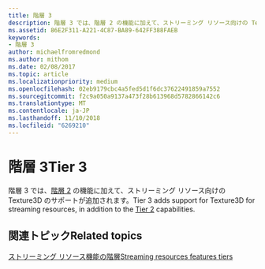```yaml
---
title: 階層 3
description: 階層 3 では、階層 2 の機能に加えて、ストリーミング リソース向けの Texture3D のサポートが追加されます。
ms.assetid: 86E2F311-A221-4C87-BA89-642FF388FAEB
keywords:
- 階層 3
author: michaelfromredmond
ms.author: mithom
ms.date: 02/08/2017
ms.topic: article
ms.localizationpriority: medium
ms.openlocfilehash: 02eb9179cbc4a5fed5d1f6dc37622491859a7552
ms.sourcegitcommit: f2c9a050a9137a473f28b613968d5782866142c6
ms.translationtype: MT
ms.contentlocale: ja-JP
ms.lasthandoff: 11/10/2018
ms.locfileid: "6269210"
---
```

# <a name="tier-3"></a><span data-ttu-id="28ebd-104">階層 3</span><span class="sxs-lookup"><span data-stu-id="28ebd-104">Tier 3</span></span>


<span data-ttu-id="28ebd-105">階層 3 では、[階層 2](tier-2.md) の機能に加えて、ストリーミング リソース向けの Texture3D のサポートが追加されます。</span><span class="sxs-lookup"><span data-stu-id="28ebd-105">Tier 3 adds support for Texture3D for streaming resources, in addition to the [Tier 2](tier-2.md) capabilities.</span></span>

## <a name="span-idrelated-topicsspanrelated-topics"></a><span data-ttu-id="28ebd-106"><span id="related-topics"></span>関連トピック</span><span class="sxs-lookup"><span data-stu-id="28ebd-106"><span id="related-topics"></span>Related topics</span></span>


[<span data-ttu-id="28ebd-107">ストリーミング リソース機能の階層</span><span class="sxs-lookup"><span data-stu-id="28ebd-107">Streaming resources features tiers</span></span>](streaming-resources-features-tiers.md)

 

 




